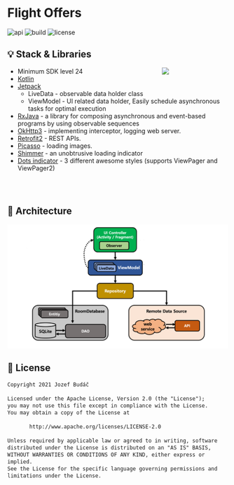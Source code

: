 # Flight Offers


<p>
<img alt="api" src="https://img.shields.io/badge/API-24%2B-green?logo=android"/>
<img alt="build" src="https://img.shields.io/github/workflow/status/hongbeomi/HarryPotter/Android%20CI/master"/>
<img alt="license" src="https://img.shields.io/github/license/hongbeomi/FindTaek?color=blue&logo=apache"/>
</p>

## 💡 Stack & Libraries

<img src="https://github.com/Bumaza/FlightOffers/blob/master/preview/demo.gif" align="right" width="30%"></img>

- Minimum SDK level 24
- [Kotlin](https://kotlinlang.org)
- [Jetpack](https://developer.android.com/jetpack)
    - LiveData - observable data holder class
    - ViewModel - UI related data holder, Easily schedule asynchronous tasks for optimal execution
- [RxJava](https://github.com/ReactiveX/RxJava) - a library for composing asynchronous and event-based programs by using observable sequences
- [OkHttp3](https://github.com/square/okhttp) - implementing interceptor, logging web server.
- [Retrofit2](https://github.com/square/retrofit) - REST APIs.
- [Picasso](https://github.com/square/picasso) - loading images.
- [Shimmer](https://github.com/facebook/shimmer-android) - an unobtrusive loading indicator
- [Dots indicator](https://github.com/tommybuonomo/dotsindicator) - 3 different awesome styles (supports ViewPager and ViewPager2)


<br>
<br>

## 💎 Architecture

![architecture](https://github.com/Bumaza/FlightOffers/blob/master/preview/mvvm.png)
## 📝 License

```
Copyright 2021 Jozef Budáč

Licensed under the Apache License, Version 2.0 (the "License");
you may not use this file except in compliance with the License.
You may obtain a copy of the License at

       http://www.apache.org/licenses/LICENSE-2.0

Unless required by applicable law or agreed to in writing, software
distributed under the License is distributed on an "AS IS" BASIS,
WITHOUT WARRANTIES OR CONDITIONS OF ANY KIND, either express or implied.
See the License for the specific language governing permissions and
limitations under the License. 
```